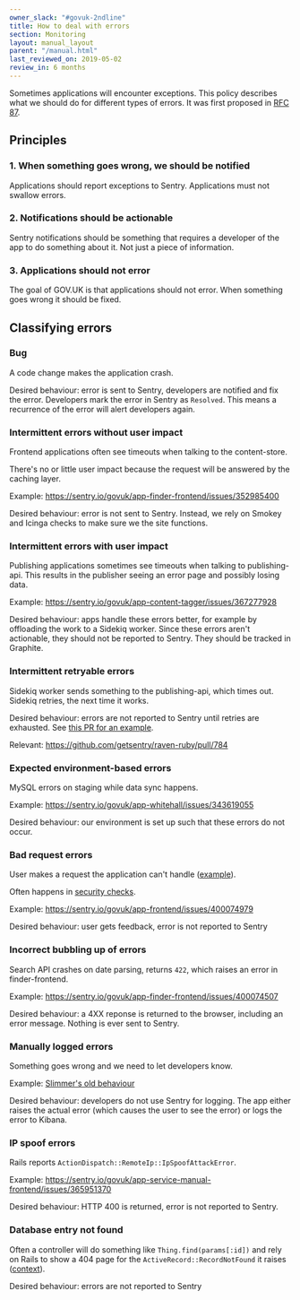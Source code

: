 ```yaml
---
owner_slack: "#govuk-2ndline"
title: How to deal with errors
section: Monitoring
layout: manual_layout
parent: "/manual.html"
last_reviewed_on: 2019-05-02
review_in: 6 months
---
```


Sometimes applications will encounter exceptions. This policy describes what we should do for different types of errors. It was first proposed in [RFC 87](https://github.com/alphagov/govuk-rfcs/blob/master/rfc-087-dealing-with-errors.md).

## Principles

### 1. When something goes wrong, we should be notified

Applications should report exceptions to Sentry. Applications must not swallow errors.

### 2. Notifications should be actionable

Sentry notifications should be something that requires a developer of the app to do something about it. Not just a piece of information.

### 3. Applications should not error

The goal of GOV.UK is that applications should not error. When something goes wrong it should be fixed.

## Classifying errors

### Bug

A code change makes the application crash.

Desired behaviour: error is sent to Sentry, developers are notified and fix the error. Developers mark the error in Sentry as `Resolved`. This means a recurrence of the error will alert developers again.

### Intermittent errors without user impact

Frontend applications often see timeouts when talking to the content-store.

There's no or little user impact because the request will be answered by the caching layer.

Example: <https://sentry.io/govuk/app-finder-frontend/issues/352985400>

Desired behaviour: error is not sent to Sentry. Instead, we rely on Smokey and Icinga checks to make sure we the site functions.

### Intermittent errors with user impact

Publishing applications sometimes see timeouts when talking to publishing-api. This results in the publisher seeing an error page and possibly losing data.

Example: <https://sentry.io/govuk/app-content-tagger/issues/367277928>

Desired behaviour: apps handle these errors better, for example by offloading the work to a Sidekiq worker. Since these errors aren't actionable, they should not be reported to Sentry. They should be tracked in Graphite.

### Intermittent retryable errors

Sidekiq worker sends something to the publishing-api, which times out. Sidekiq retries, the next time it works.

Desired behaviour: errors are not reported to Sentry until retries are exhausted. See [this PR for an example](https://github.com/alphagov/content-data-api/pull/353).

Relevant: https://github.com/getsentry/raven-ruby/pull/784

### Expected environment-based errors

MySQL errors on staging while data sync happens.

Example: <https://sentry.io/govuk/app-whitehall/issues/343619055>

Desired behaviour: our environment is set up such that these errors do not occur.

### Bad request errors

User makes a request the application can't handle ([example][bad-request]).

Often happens in [security checks](https://sentry.io/govuk/app-frontend/issues/400074979).

Example: <https://sentry.io/govuk/app-frontend/issues/400074979>

Desired behaviour: user gets feedback, error is not reported to Sentry

[bad-request]: https://sentry.io/govuk/app-service-manual-frontend/issues/400074003

### Incorrect bubbling up of errors

Search API crashes on date parsing, returns `422`, which raises an error in finder-frontend.

Example: <https://sentry.io/govuk/app-finder-frontend/issues/400074507>

Desired behaviour: a 4XX reponse is returned to the browser, including an error message. Nothing is ever sent to Sentry.

### Manually logged errors

Something goes wrong and we need to let developers know.

Example: [Slimmer's old behaviour](https://github.com/alphagov/slimmer/pull/203/files#diff-e5615a250f587cf4e2147f6163616a1a)

Desired behaviour: developers do not use Sentry for logging. The app either raises the actual error (which causes the user to see the error) or logs the error to Kibana.

### IP spoof errors

Rails reports `ActionDispatch::RemoteIp::IpSpoofAttackError`.

Example: <https://sentry.io/govuk/app-service-manual-frontend/issues/365951370>

Desired behaviour: HTTP 400 is returned, error is not reported to Sentry.

### Database entry not found

Often a controller will do something like `Thing.find(params[:id])` and rely on Rails to show a 404 page for the `ActiveRecord::RecordNotFound` it raises ([context](https://stackoverflow.com/questions/27925282/activerecordrecordnotfound-raises-404-instead-of-500)).

Desired behaviour: errors are not reported to Sentry
